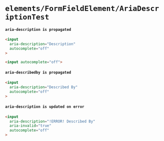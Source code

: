 # `elements/FormFieldElement/AriaDescriptionTest`

#### `aria-description is propagated`

```html
<input
  aria-description="Description"
  autocomplete="off"
>

```

```html
<input autocomplete="off">

```

#### `aria-describedby is propagated`

```html
<input
  aria-description="Described By"
  autocomplete="off"
>

```

#### `aria-description is updated on error`

```html
<input
  aria-description="!ERROR! Described By"
  aria-invalid="true"
  autocomplete="off"
>

```

